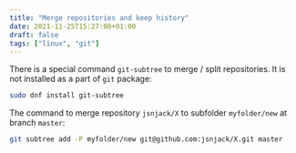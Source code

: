 ```yaml
---
title: "Merge repositories and keep history"
date: 2021-11-25T15:27:00+01:00
draft: false
tags: ["linux", "git"]
---
```


There is a special command `git-subtree` to merge / split repositories. It is not installed as a part of `git` package:
```bash
sudo dnf install git-subtree
```

The command to merge repository `jsnjack/X` to subfolder `myfolder/new` at branch `master`:
```bash
git subtree add -P myfolder/new git@github.com:jsnjack/X.git master
```

